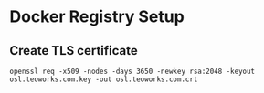 # Docker Registry Setup

## Create TLS certificate
`openssl req -x509 -nodes -days 3650 -newkey rsa:2048 -keyout osl.teoworks.com.key -out osl.teoworks.com.crt`